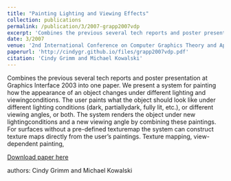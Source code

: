 ```yaml
---
title: "Painting Lighting and Viewing Effects"
collection: publications
permalink: /publication/3/2007-grapp2007vdp
excerpt: 'Combines the previous several tech reports and poster presentation at Graphics Interface 2003 into one paper. We present a system for painting how the appearance of an object changes under different lighting and viewingconditions. The user paints what the object should look like under different lighting conditions (dark,  partiallydark,  fully lit,  etc.),  or different viewing angles,  or both. The system renders the object under new lightingconditions and a new viewing angle by combining these paintings. For surfaces without a pre-defined texturemap the system can construct texture maps directly from the user’s paintings. Texture mapping,  view-dependent painting, '
date: 3/2007
venue: '2nd International Conference on Computer Graphics Theory and Applications'
paperurl: 'http://cindygr.github.io/files/grapp2007vdp.pdf'
citation: 'Cindy Grimm and Michael Kowalski'
---
```

Combines the previous several tech reports and poster presentation at Graphics Interface 2003 into one paper. We present a system for painting how the appearance of an object changes under different lighting and viewingconditions. The user paints what the object should look like under different lighting conditions (dark,  partiallydark,  fully lit,  etc.),  or different viewing angles,  or both. The system renders the object under new lightingconditions and a new viewing angle by combining these paintings. For surfaces without a pre-defined texturemap the system can construct texture maps directly from the user’s paintings. Texture mapping,  view-dependent painting, 

[Download paper here](http://cindygr.github.io/files/grapp2007vdp.pdf)

authors: Cindy Grimm and Michael Kowalski